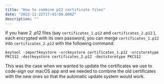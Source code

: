```yaml
---
title: "How to combine p12 certificate files"
date: "2023-11-22T17:43:00.000Z"
description: ""
---
```


If you have 2 .p12 files (say `certificates_1.p12` and `certificates_2.p12` ), each encrypted with its own password, you can merge `certificates_1.p12` into `certificates_2.p12` with the following command:

```shell
keytool -importkeystore -srckeystore certificates_1.p12 -srcstoretype PKCS12 -destkeystore certificates_2.p12 -deststoretype PKCS12
```

This was the case when we wanted to update the certificates we use to code-sign our macOS app and we needed to combine the old certificates with the new ones so that the automatic update system would work.
